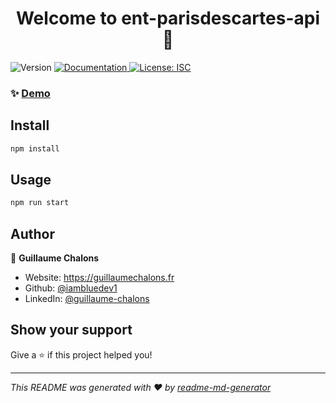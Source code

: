 <h1 align="center">Welcome to ent-parisdescartes-api 👋</h1>
<p>
  <img alt="Version" src="https://img.shields.io/badge/version-1.0.0-blue.svg?cacheSeconds=2592000" />
  <a href="https://stoplight.io/p/docs/gh/iambluedev1/ent-parisdescartes-api" target="_blank">
    <img alt="Documentation" src="https://img.shields.io/badge/documentation-yes-brightgreen.svg" />
  </a>
  <a href="#" target="_blank">
    <img alt="License: ISC" src="https://img.shields.io/badge/License-ISC-yellow.svg" />
  </a>
</p>

### ✨ [Demo](https://ent-parisdescartes-api.herokuapp.com/)

## Install

```sh
npm install
```

## Usage

```sh
npm run start
```

## Author

👤 **Guillaume Chalons**

* Website: https://guillaumechalons.fr
* Github: [@iambluedev1](https://github.com/iambluedev1)
* LinkedIn: [@guillaume-chalons](https://linkedin.com/in/guillaume-chalons)

## Show your support

Give a ⭐️ if this project helped you!

***
_This README was generated with ❤️ by [readme-md-generator](https://github.com/kefranabg/readme-md-generator)_